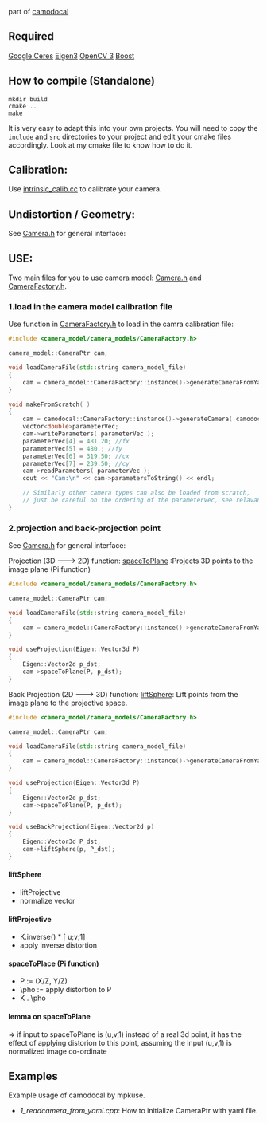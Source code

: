 part of [camodocal](https://github.com/hengli/camodocal)

## Required
[Google Ceres](http://ceres-solver.org)
[Eigen3](http://eigen.tuxfamily.org/index.php?title=Main_Page)
[OpenCV 3](https://www.opencv.org/)
[Boost](https://www.boost.org/)

## How to compile (Standalone)
```
mkdir build
cmake ..
make
```

It is very easy to adapt this into your own projects. You will need
to copy the `include` and `src` directories to your project and
edit your cmake files accordingly. Look at my cmake file to know how to do it.

## Calibration:

Use [intrinsic_calib.cc](src/camera_models/intrinsic_calib.cc) to calibrate your camera.

## Undistortion / Geometry:

See [Camera.h](include/camodocal/camera_models/Camera.h) for general interface:



## USE:
Two main files for you to use camera model: [Camera.h](https://github.com/dvorak0/camera_model/blob/master/include/camera_model/camera_models/Camera.h) and [CameraFactory.h](https://github.com/gaowenliang/camera_model/blob/master/include/camera_model/camera_models/CameraFactory.h).
### 1.load in the camera model calibration file
Use function in [CameraFactory.h](https://github.com/gaowenliang/camera_model/blob/master/include/camera_model/camera_models/CameraFactory.h) to load in the camra calibration file:

```c++
#include <camera_model/camera_models/CameraFactory.h>

camera_model::CameraPtr cam;

void loadCameraFile(std::string camera_model_file)
{
    cam = camera_model::CameraFactory::instance()->generateCameraFromYamlFile(camera_model_file);
}

void makeFromScratch( )
{
    cam = camodocal::CameraFactory::instance()->generateCamera( camodocal::Camera::PINHOLE, "my_camera", cv::Size(480,640) );
    vector<double>parameterVec;
    cam->writeParameters( parameterVec );
    parameterVec[4] = 481.20; //fx
    parameterVec[5] = 480.; //fy
    parameterVec[6] = 319.50; //cx
    parameterVec[7] = 239.50; //cy
    cam->readParameters( parameterVec );
    cout << "Cam:\n" << cam->parametersToString() << endl;

    // Similarly other camera types can also be loaded from scratch,
    // just be careful on the ordering of the parameterVec, see relavant source code for details.
}
```

### 2.projection and back-projection point
See [Camera.h](https://github.com/dvorak0/camera_model/blob/master/include/camera_model/camera_models/Camera.h) for general interface:

Projection (3D ---> 2D) function:
[spaceToPlane](https://github.com/gaowenliang/camera_model/blob/master/calibrate_template/fisheye_calibration.sh) :Projects 3D points to the image plane (Pi function)

```c++
#include <camera_model/camera_models/CameraFactory.h>

camera_model::CameraPtr cam;

void loadCameraFile(std::string camera_model_file)
{
    cam = camera_model::CameraFactory::instance()->generateCameraFromYamlFile(camera_model_file);
}

void useProjection(Eigen::Vector3d P)
{
    Eigen::Vector2d p_dst;
    cam->spaceToPlane(P, p_dst);
}
```

Back Projection (2D ---> 3D) function:
[liftSphere](https://github.com/gaowenliang/camera_model/blob/master/calibrate_template/fisheye_calibration.sh):   Lift points from the image plane to the projective space.
```c++
#include <camera_model/camera_models/CameraFactory.h>

camera_model::CameraPtr cam;

void loadCameraFile(std::string camera_model_file)
{
    cam = camera_model::CameraFactory::instance()->generateCameraFromYamlFile(camera_model_file);
}

void useProjection(Eigen::Vector3d P)
{
    Eigen::Vector2d p_dst;
    cam->spaceToPlane(P, p_dst);
}

void useBackProjection(Eigen::Vector2d p)
{
    Eigen::Vector3d P_dst;
    cam->liftSphere(p, P_dst);
}
```

#### liftSphere
- liftProjective
- normalize vector

#### liftProjective
- K.inverse() * [ u;v;1]
- apply inverse distortion

#### spaceToPlace (Pi function)
- P := (X/Z, Y/Z)
- \pho := apply distortion to P
- K . \pho

#### lemma on spaceToPlane
=> if input to spaceToPlane is (u,v,1) instead of a real 3d point, it has the effect of applying distorion to this point, assuming the input (u,v,1) is normalized image co-ordinate


## Examples
Example usage of camodocal by mpkuse.

- *1_readcamera_from_yaml.cpp*: How to initialize CameraPtr with yaml file.
